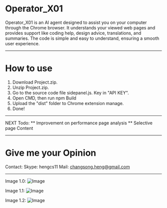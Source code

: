 # Operator_X01
Operator_X01 is an AI agent designed to assist you on your computer through the Chrome browser. It understands your viewed web pages and provides support like coding help, design advice, translations, and summaries. The code is simple and easy to understand, ensuring a smooth user experience.

------------------------------------------------------------------------------------------------------------------------------------------------
# How to use
1. Download Project.zip.
2. Unzip Project.zip.
3. Go to the source code file sidepanel.js. Key in "API KEY".
4. Open CMD, then run npm Build
5. Upload the "dist" folder to Chrome extension manage.
6. Done!

------------------------------------------------------------------------------------------------------------------------------------------------
NEXT Todo:
** Improvement on performance page analysis
** Selective page Content 

---------------------------------------------------------------------------------------------------------------------------------------------------
# Give me your Opinion
Contact: 
Skype: hengcs11
Mail: changsong.heng@gmail.com

-------------------------------------------------------------------------------------------------------------------------------------------------
Image 1.0:
![Image](https://github.com/user-attachments/assets/3d617980-676a-41b3-8488-9e639b338768)



Image 1.1:
![Image](https://github.com/user-attachments/assets/17e4727e-945c-48ff-bb21-1ff040bcec14)



Image 1.2:
![Image](https://github.com/user-attachments/assets/f7bbae24-9d73-4c70-aa45-4fc2a58bcd98)

